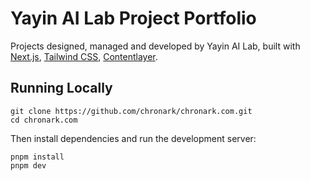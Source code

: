 # Yayin AI Lab Project Portfolio

Projects designed, managed and developed by Yayin AI Lab, built with [Next.js](https://nextjs.org/), [Tailwind CSS](https://tailwindcss.com/), [Contentlayer](https://www.contentlayer.dev/).

## Running Locally


```sh-session
git clone https://github.com/chronark/chronark.com.git
cd chronark.com
```

Then install dependencies and run the development server:

```sh-session
pnpm install
pnpm dev
```